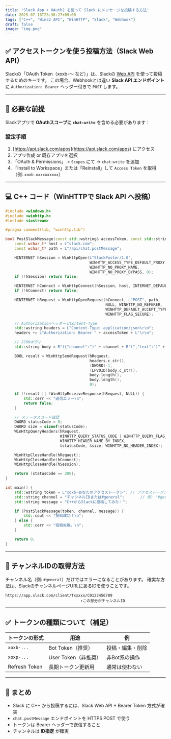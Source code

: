 ```yaml
---
title: 'Slack App + OAuth2 を使って Slack にメッセージを投稿する方法'
date: 2025-07-16T23:36:27+09:00
tags: ["C++", "Win32 API", "WinHTTP", "Slack", "Webhook"]
draft: false
image: "img.png"
---
```


## ✅ アクセストークンを使う投稿方法（Slack Web API）

Slackの「OAuth Token（xoxb-〜 など）」は、Slackの [Web API](https://api.slack.com/methods/chat.postMessage) を使って投稿するためのキーです。
この場合、Webhookとは違い **Slack API エンドポイント** に `Authorization: Bearer` ヘッダー付きで `POST` します。

---

## 🔑 必要な前提

Slackアプリで **OAuthスコープに `chat:write`** を含める必要があります：

### 設定手順

1. [https://api.slack.com/apps](https://api.slack.com/apps) にアクセス
2. アプリ作成 or 既存アプリを選択
3. 「OAuth & Permissions」 > `Scopes` にて
   → `chat:write` を追加
4. 「Install to Workspace」または「Reinstall」して `Access Token` を取得（例: `xoxb-xxxxxxxxxx`）

---

## 💻 C++ コード（WinHTTPで Slack API へ投稿）

```cpp
#include <windows.h>
#include <winhttp.h>
#include <iostream>

#pragma comment(lib, "winhttp.lib")

bool PostSlackMessage(const std::wstring& accessToken, const std::string& channel, const std::string& text) {
    const wchar_t* host = L"slack.com";
    const wchar_t* path = L"/api/chat.postMessage";

    HINTERNET hSession = WinHttpOpen(L"SlackPoster/1.0",
                                     WINHTTP_ACCESS_TYPE_DEFAULT_PROXY,
                                     WINHTTP_NO_PROXY_NAME,
                                     WINHTTP_NO_PROXY_BYPASS, 0);
    if (!hSession) return false;

    HINTERNET hConnect = WinHttpConnect(hSession, host, INTERNET_DEFAULT_HTTPS_PORT, 0);
    if (!hConnect) return false;

    HINTERNET hRequest = WinHttpOpenRequest(hConnect, L"POST", path,
                                            NULL, WINHTTP_NO_REFERER,
                                            WINHTTP_DEFAULT_ACCEPT_TYPES,
                                            WINHTTP_FLAG_SECURE);

    // AuthorizationヘッダーとContent-Type
    std::wstring headers = L"Content-Type: application/json\r\n";
    headers += L"Authorization: Bearer " + accessToken + L"\r\n";

    // JSONボディ
    std::string body = R"({"channel":")" + channel + R"(","text":")" + text + R"("})";

    BOOL result = WinHttpSendRequest(hRequest,
                                     headers.c_str(),
                                     (DWORD)-1,
                                     (LPVOID)body.c_str(),
                                     body.length(),
                                     body.length(),
                                     0);

    if (!result || !WinHttpReceiveResponse(hRequest, NULL)) {
        std::cerr << "送信エラー\n";
        return false;
    }

    // ステータスコード確認
    DWORD statusCode = 0;
    DWORD size = sizeof(statusCode);
    WinHttpQueryHeaders(hRequest,
                        WINHTTP_QUERY_STATUS_CODE | WINHTTP_QUERY_FLAG_NUMBER,
                        WINHTTP_HEADER_NAME_BY_INDEX,
                        &statusCode, &size, WINHTTP_NO_HEADER_INDEX);

    WinHttpCloseHandle(hRequest);
    WinHttpCloseHandle(hConnect);
    WinHttpCloseHandle(hSession);

    return (statusCode == 200);
}

int main() {
    std::wstring token = L"xoxb-あなたのアクセストークン"; // アクセストークン
    std::string channel = "チャンネルIDまたは#general";       // 例: "#general" or "C0123456789"
    std::string message = "C++からSlackに投稿してみた！";

    if (PostSlackMessage(token, channel, message)) {
        std::cout << "投稿成功！\n";
    } else {
        std::cerr << "投稿失敗。\n";
    }

    return 0;
}
```

---

## 📌 チャンネルIDの取得方法

チャンネル名（例: `#general`）だけではエラーになることがあります。
確実な方法は、SlackのチャンネルページURLにあるIDを使うことです。

```
https://app.slack.com/client/Txxxxx/C0123456789
                                 ↑この部分がチャンネルID
```

---

## ✅ トークンの種類について（補足）

| トークンの形式       | 用途              | 例        |
| ------------- | --------------- | -------- |
| `xoxb-...`    | Bot Token（推奨）   | 投稿・編集・削除 |
| `xoxp-...`    | User Token（非推奨） | 非Bot系の操作 |
| Refresh Token | 長期トークン更新用       | 通常は使わない  |

---

## 📝 まとめ

* Slack に C++ から投稿するには、Slack Web API + Bearer Token 方式が確実
* `chat.postMessage` エンドポイントを HTTPS POST で使う
* トークンは Bearer ヘッダーで送信すること
* チャンネルは **ID指定** が確実
